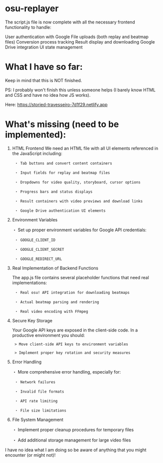 # osu-replayer

The script.js file is now complete with all the necessary frontend functionality to handle:

User authentication with Google
File uploads (both replay and beatmap files)
Conversion process tracking
Result display and downloading
Google Drive integration
UI state management

# What I have so far:
 Keep in mind that this is NOT finished. 
 
 PS: I probably won't finish this unless someone helps (I barely know HTML and CSS and have no idea how JS works).
 
 Here: https://storied-travesseiro-7d1f29.netlify.app


# What's missing (need to be implemented):
1. HTML Frontend
	We need an HTML file with all UI elements referenced in the JavaScript including:

		・ Tab buttons and convert content containers

		・ Input fields for replay and beatmap files

		・ Dropdowns for video quality, storyboard, cursor options

		・ Progress bars and status displays

		・ Result containers with video previews and download links

		・ Google Drive authentication UI elements


2. Environment Variables
   
	・ Set up proper environment variables for Google API credentials:

		・ GOOGLE_CLIENT_ID
 
		・ GOOGLE_CLIENT_SECRET

		・ GOOGLE_REDIRECT_URL
  

3. Real Implementation of Backend Functions
 
	 The app.js file contains several placeholder functions that need real implementations:

		・ Real osu! API integration for downloading beatmaps

		・ Actual beatmap parsing and rendering

		・ Real video encoding with FFmpeg

		
4. Secure Key Storage
 
	Your Google API keys are exposed in the client-side code. In a productive environment you should:

		> Move client-side API keys to environment variables
 
		> Implement proper key rotation and security measures

		
5. Error Handling

	・ More comprehensive error handling, especially for:


		・ Network failures

		・ Invalid file formats

		・ API rate limiting

		・ File size limitations
		
6. File System Management

	・ Implement proper cleanup procedures for temporary files

	・ Add additional storage management for large video files


I have no idea what I am doing so be aware of anything that you might encounter (or might not)!
